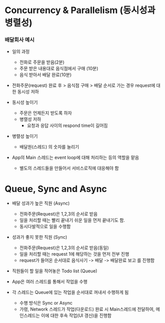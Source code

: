 # Concurrency & Parallelism (동시성과 병렬성)



### 배달회사 예시

- 일의 과정
  - 전화로 주문을 받음(2분)
  - 주문 받은 내용대로 음식점에서 구매 (10분)
  - 음식 받아서 배달 완료(10분)
- 전화주문(request) 완료 후 > 음식점 구매 > 배달 순서로 가는 경우 request에 대한 동시성 저하

- 동시성 높이기
  - 주문은 언제든지 받도록 하자
  - 병렬성 저하 
    - 요청과 응답 사이의 respond time이 길어짐
- 병렬성 높이기
  - 배달원(스레드) 의 숫자를 늘리기
- App의 Main 스레드는 event loop에 대해 처리하는 등의 역할을 맡음
  - 별도의 스레드들을 만들어서 서비스로직에 대응해야 함



# Queue, Sync and Async

- 배달 성과가 높은 직원 (Async)
  - 전화주문(Request)은 1,2,3의 순서로 받음
  - 일을 처리할 때는 빨리 끝내기 쉬운 일을 먼저 끝내기도 함.
  - 동시다발적으로 일을 수행함
- 성과가 좋지 못한 직원 (Sync)
  - 전화주문(Request)은 1,2,3의 순서로 받음(동일)
  - 일을 처리할 때는 request 1에 해당하는 것을 먼저 전부 진행
  - request가 들어온 순서대로 음식사기 -> 배달 -> 배달완료 보고 를 진행함
- 직원들이 할 일을 적어놓은 Todo list (Queue)



- App은 여러 스레드를 통해서 작업을 수행

- 각 스레드는 Queue에 있는 작업을 순서대로 꺼내서 수행하게 됨

  - 수행 방식은 Sync or Async
  - 가령, Network 스레드가 작업(다운로드) 완료 시 Main스레드에 전달하여, 메인스레드는 이에 대한 후속 작업(UI 갱신)을 진행함

  